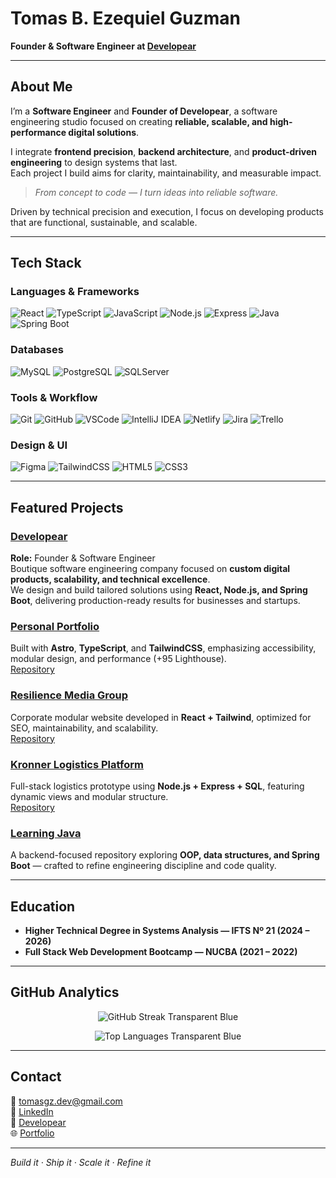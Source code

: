 # Tomas B. Ezequiel Guzman  
**Founder & Software Engineer at [Developear](https://www.linkedin.com/company/developear-tech)**  

---

## About Me  

I’m a **Software Engineer** and **Founder of Developear**, a software engineering studio focused on creating **reliable, scalable, and high-performance digital solutions**.  

I integrate **frontend precision**, **backend architecture**, and **product-driven engineering** to design systems that last.  
Each project I build aims for clarity, maintainability, and measurable impact.  

> *From concept to code — I turn ideas into reliable software.*  

Driven by technical precision and execution, I focus on developing products that are functional, sustainable, and scalable.

---

## Tech Stack  

### Languages & Frameworks  
![React](https://img.shields.io/badge/-React-20232A?style=flat&logo=react&logoColor=61DAFB)
![TypeScript](https://img.shields.io/badge/-TypeScript-007ACC?style=flat&logo=typescript&logoColor=white)
![JavaScript](https://img.shields.io/badge/-JavaScript-F7DF1E?style=flat&logo=javascript&logoColor=000)
![Node.js](https://img.shields.io/badge/-Node.js-339933?style=flat&logo=node.js&logoColor=white)
![Express](https://img.shields.io/badge/-Express-000000?style=flat&logo=express&logoColor=white)
![Java](https://img.shields.io/badge/-Java-007396?style=flat&logo=java&logoColor=white)
![Spring Boot](https://img.shields.io/badge/-Spring%20Boot-6DB33F?style=flat&logo=springboot&logoColor=white)

### Databases  
![MySQL](https://img.shields.io/badge/-MySQL-4479A1?style=flat&logo=mysql&logoColor=white)
![PostgreSQL](https://img.shields.io/badge/-PostgreSQL-336791?style=flat&logo=postgresql&logoColor=white)
![SQLServer](https://img.shields.io/badge/-SQL%20Server-CC2927?style=flat&logo=microsoftsqlserver&logoColor=white)

### Tools & Workflow  
![Git](https://img.shields.io/badge/-Git-F05032?style=flat&logo=git&logoColor=white)
![GitHub](https://img.shields.io/badge/-GitHub-181717?style=flat&logo=github&logoColor=white)
![VSCode](https://img.shields.io/badge/-VS%20Code-0078D4?style=flat&logo=visualstudiocode&logoColor=white)
![IntelliJ IDEA](https://img.shields.io/badge/-IntelliJ%20IDEA-000000?style=flat&logo=intellijidea&logoColor=white)
![Netlify](https://img.shields.io/badge/-Netlify-00C7B7?style=flat&logo=netlify&logoColor=white)
![Jira](https://img.shields.io/badge/-Jira-0052CC?style=flat&logo=jira&logoColor=white)
![Trello](https://img.shields.io/badge/-Trello-0079BF?style=flat&logo=trello&logoColor=white)

### Design & UI  
![Figma](https://img.shields.io/badge/-Figma-F24E1E?style=flat&logo=figma&logoColor=white)
![TailwindCSS](https://img.shields.io/badge/-TailwindCSS-38B2AC?style=flat&logo=tailwindcss&logoColor=white)
![HTML5](https://img.shields.io/badge/-HTML5-E34F26?style=flat&logo=html5&logoColor=white)
![CSS3](https://img.shields.io/badge/-CSS3-1572B6?style=flat&logo=css3&logoColor=white)

---

## Featured Projects  

### [Developear](https://www.linkedin.com/company/developear-tech)  
**Role:** Founder & Software Engineer  
Boutique software engineering company focused on **custom digital products, scalability, and technical excellence**.  
We design and build tailored solutions using **React, Node.js, and Spring Boot**, delivering production-ready results for businesses and startups.  

### [Personal Portfolio](https://tomasguzmandev.netlify.app/)  
Built with **Astro**, **TypeScript**, and **TailwindCSS**, emphasizing accessibility, modular design, and performance (+95 Lighthouse).  
[Repository](https://github.com/tomasgz7/Portfolio)

### [Resilience Media Group](https://resiliencemediagroup.netlify.app/)  
Corporate modular website developed in **React + Tailwind**, optimized for SEO, maintainability, and scalability.  
[Repository](https://github.com/tomasgz7/PaginaResilience)

### [Kronner Logistics Platform](https://kronner-logistica-prototipo.netlify.app/)  
Full-stack logistics prototype using **Node.js + Express + SQL**, featuring dynamic views and modular structure.  
[Repository](https://github.com/tomasgz7/PaginaKronner)

### [Learning Java](https://github.com/tomasgz7/LearningJava)  
A backend-focused repository exploring **OOP, data structures, and Spring Boot** — crafted to refine engineering discipline and code quality.

---

## Education  

- **Higher Technical Degree in Systems Analysis — IFTS Nº 21 (2024 – 2026)**  
- **Full Stack Web Development Bootcamp — NUCBA (2021 – 2022)**  

---

## GitHub Analytics  


<p align="center">
  <img 
    src="https://github-readme-streak-stats.herokuapp.com?user=tomasgz7&theme=transparent&hide_border=true&ring=00AEEF&fire=00AEEF&currStreakLabel=00AEEF"
    alt="GitHub Streak Transparent Blue"
  />
</p>

<p align="center">
  <img 
    src="https://github-readme-stats.vercel.app/api/top-langs/?username=tomasgz7&layout=compact&hide_border=true&bg_color=00000000&title_color=00AEEF&text_color=FFFFFF"
    alt="Top Languages Transparent Blue"
  />
</p>

---

## Contact  

📧 [tomasgz.dev@gmail.com](mailto:tomasgz.dev@gmail.com)  
🔗 [LinkedIn](https://www.linkedin.com/in/tomasgz7)  
🏢 [Developear](https://www.linkedin.com/company/developear-tech)  
🌐 [Portfolio](https://tomasguzmandev.netlify.app)

---

*Build it · Ship it · Scale it · Refine it*
